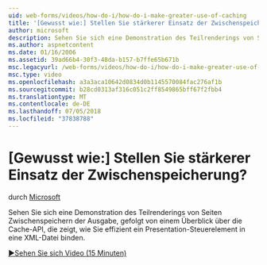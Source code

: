 ```yaml
---
uid: web-forms/videos/how-do-i/how-do-i-make-greater-use-of-caching
title: '[Gewusst wie:] Stellen Sie stärkerer Einsatz der Zwischenspeicherung? | Microsoft-Dokumentation'
author: microsoft
description: Sehen Sie sich eine Demonstration des Teilrenderings von Seiten Zwischenspeichern der Ausgabe, gefolgt von einem Überblick über die Cache-API, die zeigt, wie eine datendarstellung effizient gebunden...
ms.author: aspnetcontent
ms.date: 01/16/2006
ms.assetid: 39ad66b4-30f3-48da-b157-b7ffe65b671b
msc.legacyurl: /web-forms/videos/how-do-i/how-do-i-make-greater-use-of-caching
msc.type: video
ms.openlocfilehash: a3a3aca10642d0834d0b1145570084fac276af1b
ms.sourcegitcommit: b28cd0313af316c051c2ff8549865bff67f2fbb4
ms.translationtype: MT
ms.contentlocale: de-DE
ms.lasthandoff: 07/05/2018
ms.locfileid: "37838788"
---
```

<a name="how-do-i-make-greater-use-of-caching"></a>[Gewusst wie:] Stellen Sie stärkerer Einsatz der Zwischenspeicherung?
====================
durch [Microsoft](https://github.com/microsoft)

Sehen Sie sich eine Demonstration des Teilrenderings von Seiten Zwischenspeichern der Ausgabe, gefolgt von einem Überblick über die Cache-API, die zeigt, wie Sie effizient ein Presentation-Steuerelement in eine XML-Datei binden.

[&#9654;Sehen Sie sich Video (15 Minuten)](https://channel9.msdn.com/Blogs/ASP-NET-Site-Videos/how-do-i-make-greater-use-of-caching)
